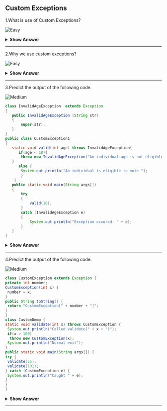 ## Custom Exceptions

1.What is use of Custom Exceptions?

![Easy](https://github.com/revaturelabs/interviewquestions/blob/dev/ComplexityTags/simple%20(2).svg)

<details><summary><b> Show Answer</b></summary>
  
>  - When we create our own exceptions that are derived classes of the `Exception` class is known as custom exception or user-defined exception. 
>  - Custom exceptions are used to customize the exception according to the user needs.
  
</details>
</details>

---

2.Why we use custom exceptions?

![Easy](https://github.com/revaturelabs/interviewquestions/blob/dev/ComplexityTags/simple%20(2).svg)

<details><summary><b> Show Answer</b></summary>
  
> - Custom Exception are used to catch and provide specific treatment to a subset of existing java exceptions.
> - We also have exceptions related to business logic and workflow. 
> - It is useful for the application users or the developers to understand the exact problem.
> - In order to create custom exception, we need to extend `Exception` class that belongs to <code>java.lang</code> package.

 </details>
</details>

---

3.Predict the output of the following code.

![Medium](https://github.com/revaturelabs/interviewquestions/blob/dev/ComplexityTags/Medium%20(2).svg)

 ``` java 
class InvalidAgeException  extends Exception  
{  
    public InvalidAgeException (String str)  
    {  
        super(str);  
    }  
}  
public class CustomException1  
{  
    static void valid(int age) throws InvalidAgeException{    
       if(age < 18){  
        throw new InvalidAgeException("An individual age is not eligible to vote");    
    }  
       else {   
        System.out.println("An individual is eligible to vote ");   
        }   
     }    
    public static void main(String args[])  
    {  
        try  
        {    
            valid(16);  
        }  
        catch (InvalidAgeException e)  
        {   
            System.out.println("Exception occured: " + e);  
        }   
    }  
}  
```
<details><summary><b> Show Answer</b></summary>
 
 ```java
Exception occured:InvalidAgeException:An individual age is not eligible to vote
 ```
 
</details>

---

4.Predict the output of  the following code.

![Medium](https://github.com/revaturelabs/interviewquestions/blob/dev/ComplexityTags/Medium%20(2).svg)

 ``` java 
class CustomException extends Exception {
 private int number;
 CustomException(int x) {
  number = x;
 }
 public String toString() {
  return "CustomException[" + number + "]";
 }
}
class CustomDemo {
 static void validate(int x) throws CustomException {
  System.out.println("Called validate(" + x + ")");
  if(x > 100)
   throw new CustomException(x);
  System.out.println("Normal exit");
}
public static void main(String args[]) {
 try {
  validate(55);
  validate(101);
 } catch (CustomException e) {
  System.out.println("Caught " + e);
 }
 }
}
```
<details><summary><b> Show Answer</b></summary>
 
```java
Called compute(55)
Normal exit
Called compute(101)
Caught MyException[101]
```
 
</details>

---

